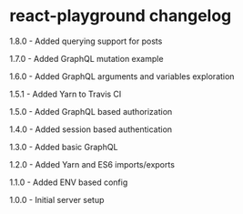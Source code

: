 # react-playground changelog
1.8.0 - Added querying support for posts

1.7.0 - Added GraphQL mutation example

1.6.0 - Added GraphQL arguments and variables exploration

1.5.1 - Added Yarn to Travis CI

1.5.0 - Added GraphQL based authorization

1.4.0 - Added session based authentication

1.3.0 - Added basic GraphQL

1.2.0 - Added Yarn and ES6 imports/exports

1.1.0 - Added ENV based config

1.0.0 - Initial server setup
